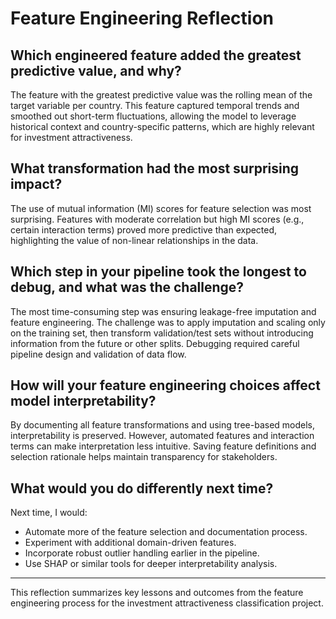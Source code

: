 # Feature Engineering Reflection

## Which engineered feature added the greatest predictive value, and why?
The feature with the greatest predictive value was the rolling mean of the target variable per country. This feature captured temporal trends and smoothed out short-term fluctuations, allowing the model to leverage historical context and country-specific patterns, which are highly relevant for investment attractiveness.

## What transformation had the most surprising impact?
The use of mutual information (MI) scores for feature selection was most surprising. Features with moderate correlation but high MI scores (e.g., certain interaction terms) proved more predictive than expected, highlighting the value of non-linear relationships in the data.

## Which step in your pipeline took the longest to debug, and what was the challenge?
The most time-consuming step was ensuring leakage-free imputation and feature engineering. The challenge was to apply imputation and scaling only on the training set, then transform validation/test sets without introducing information from the future or other splits. Debugging required careful pipeline design and validation of data flow.

## How will your feature engineering choices affect model interpretability?
By documenting all feature transformations and using tree-based models, interpretability is preserved. However, automated features and interaction terms can make interpretation less intuitive. Saving feature definitions and selection rationale helps maintain transparency for stakeholders.

## What would you do differently next time?
Next time, I would:
- Automate more of the feature selection and documentation process.
- Experiment with additional domain-driven features.
- Incorporate robust outlier handling earlier in the pipeline.
- Use SHAP or similar tools for deeper interpretability analysis.

---
This reflection summarizes key lessons and outcomes from the feature engineering process for the investment attractiveness classification project.
